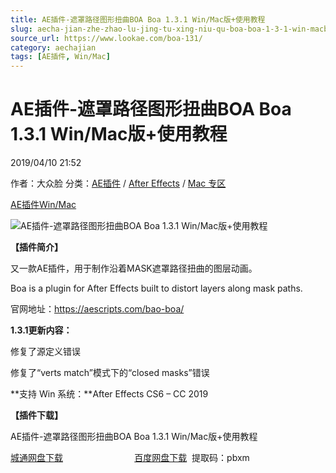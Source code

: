 ```yaml
---
title: AE插件-遮罩路径图形扭曲BOA Boa 1.3.1 Win/Mac版+使用教程
slug: aecha-jian-zhe-zhao-lu-jing-tu-xing-niu-qu-boa-boa-1-3-1-win-macban-shi-yong-jiao-cheng
source_url: https://www.lookae.com/boa-131/
category: aechajian
tags: [AE插件, Win/Mac]
---
```

# AE插件-遮罩路径图形扭曲BOA Boa 1.3.1 Win/Mac版+使用教程

2019/04/10 21:52

作者：大众脸
分类：[AE插件](https://www.lookae.com/after-effects/aechajian/) / [After Effects](https://www.lookae.com/after-effects/) / [Mac 专区](https://www.lookae.com/mac-osx/)

[AE插件](https://www.lookae.com/tag/ae%e6%8f%92%e4%bb%b6/)[Win/Mac](https://www.lookae.com/tag/winmac/)

![AE插件-遮罩路径图形扭曲BOA Boa 1.3.1 Win/Mac版+使用教程](https://www.lookae.com/wp-content/uploads/2018/11/BAO-Boa.jpg "AE插件-遮罩路径图形扭曲BOA Boa 1.3.1 Win/Mac版+使用教程-LookAE.com")

**【插件简介】**

又一款AE插件，用于制作沿着MASK遮罩路径扭曲的图层动画。

Boa is a plugin for After Effects built to distort layers along mask paths.

官网地址：https://aescripts.com/bao-boa/

**1.3.1更新内容：**

修复了源定义错误

修复了“verts match”模式下的“closed masks”错误

**支持 Win 系统：**After Effects CS6 – CC 2019

**【插件下载】**

AE插件-遮罩路径图形扭曲BOA Boa 1.3.1 Win/Mac版+使用教程

[城通网盘下载](https://lookae.ctfile.com/fs/680462-363555903)                             [百度网盘下载](https://pan.baidu.com/s/1fDsKFaHqf1S5yGub79zbtA)  提取码：pbxm
